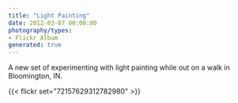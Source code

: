 ```yaml
---
title: "Light Painting"
date: 2012-03-07 00:00:00
photography/types:
- Flickr Album
generated: true
---
```

A new set of experimenting with light painting while out on a walk in Bloomington, IN.

{{< flickr set="72157629312782980" >}}

